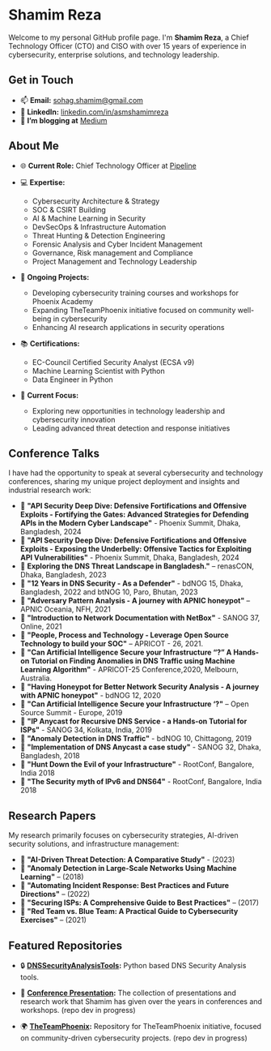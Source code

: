 # Shamim Reza

Welcome to my personal GitHub profile page. I'm **Shamim Reza**, a Chief Technology Officer (CTO) and CISO with over 15 years of experience in cybersecurity, enterprise solutions, and technology leadership.

## Get in Touch

- 📫 **Email:** [sohag.shamim@gmail.com](mailto:sohag.shamim@gmail.com)
- 💼 **LinkedIn:** [linkedin.com/in/asmshamimreza](https://www.linkedin.com/in/asmshamimreza)
- 📃 **I’m blogging at** [Medium](https://medium.com/@sohag.shamim)

## About Me

- 🌐 **Current Role:** Chief Technology Officer at [Pipeline](https://ppln.co/)
- 💻 **Expertise:** 
  - Cybersecurity Architecture & Strategy
  - SOC & CSIRT Building
  - AI & Machine Learning in Security
  - DevSecOps & Infrastructure Automation
  - Threat Hunting & Detection Engineering
  - Forensic Analysis and Cyber Incident Management
  - Governance, Risk management and Compliance
  - Project Management and Technology Leadership

- 🌱 **Ongoing Projects:**
  - Developing cybersecurity training courses and workshops for Phoenix Academy
  - Expanding TheTeamPhoenix initiative focused on community well-being in cybersecurity
  - Enhancing AI research applications in security operations

- 📚 **Certifications:**
  - EC-Council Certified Security Analyst (ECSA v9)
  - Machine Learning Scientist with Python
  - Data Engineer in Python

- 🔭 **Current Focus:**
  - Exploring new opportunities in technology leadership and cybersecurity innovation
  - Leading advanced threat detection and response initiatives
 
## Conference Talks

I have had the opportunity to speak at several cybersecurity and technology conferences, sharing my unique project deployment and insights and industrial research work:

- 🎤 **"API Security Deep Dive: Defensive Fortifications and Offensive Exploits - Fortifying the Gates: Advanced Strategies for Defending APIs in the Modern Cyber Landscape"** - Phoenix Summit, Dhaka, Bangladesh, 2024
- 🎤 **"API Security Deep Dive: Defensive Fortifications and Offensive Exploits - Exposing the Underbelly: Offensive Tactics for Exploiting API Vulnerabilities"** - Phoenix Summit, Dhaka, Bangladesh, 2024
- 🎤 **Exploring the DNS Threat Landscape in Bangladesh."** – renasCON, Dhaka, Bangladesh, 2023
- 🎤 **"12 Years in DNS Security - As a Defender"** - bdNOG 15, Dhaka, Bangladesh, 2022 and btNOG 10, Paro, Bhutan, 2023
- 🎤 **"Adversary Pattern Analysis - A journey with APNIC honeypot"** – APNIC Oceania, NFH, 2021
- 🎤 **"Introduction to Network Documentation with NetBox"** - SANOG 37, Online, 2021
- 🎤 **"People, Process and Technology - Leverage Open Source Technology to build your SOC"** – APRICOT - 26, 2021.
- 🎤 **"Can Artificial Intelligence Secure your Infrastructure “?” A Hands-on Tutorial on Finding Anomalies in DNS Traffic using Machine Learning Algorithm"** - APRICOT-25 Conference,2020, Melbourn, Australia.
- 🎤 **"Having Honeypot for Better Network Security Analysis - A journey with APNIC honeypot"** - bdNOG 12, 2020
- 🎤 **"Can Artificial Intelligence Secure your Infrastructure ‘?"** – Open Source Summit - Europe, 2019
- 🎤 **"IP Anycast for Recursive DNS Service - a Hands-on Tutorial for ISPs"** - SANOG 34, Kolkata, India, 2019
- 🎤 **"Anomaly Detection in DNS Traffic"** - bdNOG 10, Chittagong, 2019
- 🎤 **"Implementation of DNS Anycast a case study"** - SANOG 32, Dhaka, Bangladesh, 2018
- 🎤 **"Hunt Down the Evil of your Infrastructure"** - RootConf, Bangalore, India 2018
- 🎤 **"The Security myth of IPv6 and DNS64"** - RootConf, Bangalore, India 2018


## Research Papers

My research primarily focuses on cybersecurity strategies, AI-driven security solutions, and infrastructure management:

- 📄 **"AI-Driven Threat Detection: A Comparative Study"** -  (2023)
- 📄 **"Anomaly Detection in Large-Scale Networks Using Machine Learning"** – (2018)
- 📄 **"Automating Incident Response: Best Practices and Future Directions"** – (2022)
- 📄 **"Securing ISPs: A Comprehensive Guide to Best Practices"** – (2017)
- 📄 **"Red Team vs. Blue Team: A Practical Guide to Cybersecurity Exercises"** – (2021)

## Featured Repositories

- 🔒 **[DNSSecurityAnalysisTools](https://github.com/shamimrezasohag/DSAT-DNSSecurityAnalysisTool):** Python based DNS Security Analysis tools.
- 🧠 **[Conference Presentation](https://github.com/shamimrezasohag/conf-talk-slides):** The collection of presentations and research work that Shamim has given over the years in conferences and workshops. (repo dev in progress)

- 🌍 **[TheTeamPhoenix](https://github.com/The-Team-Phoenix):** Repository for TheTeamPhoenix initiative, focused on community-driven cybersecurity projects. (repo dev in progress)

